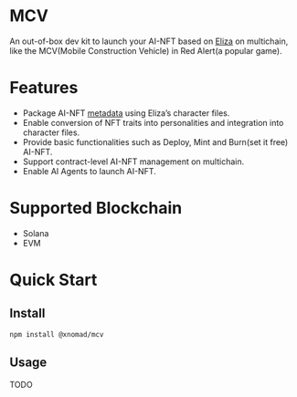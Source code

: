 # MCV

An out-of-box dev kit to launch your AI-NFT based on [Eliza](https://github.com/elizaOS/eliza) on multichain, like the MCV(Mobile Construction Vehicle) in Red Alert(a popular game).

# Features

- Package AI-NFT [metadata](https://docs.xnomad.ai/ai-nft-metadata) using Eliza’s character files.
- Enable conversion of NFT traits into personalities and integration into character files.
- Provide basic functionalities such as Deploy, Mint and Burn(set it free) AI-NFT.
- Support contract-level AI-NFT management on multichain.
- Enable AI Agents to launch AI-NFT.

# Supported Blockchain

- Solana
- EVM

# Quick Start

## Install

```
npm install @xnomad/mcv
```

## Usage

TODO
